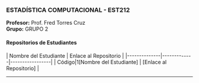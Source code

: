 

### ESTADÍSTICA COMPUTACIONAL - EST212
**Profesor:** Prof. Fred Torres Cruz  
**Grupo:** GRUPO 2

#### Repositorios de Estudiantes
| Nombre del Estudiante | Enlace al Repositorio |
|--------------|-------------|-----------------|
| Código|1[Nombre del Estudiante] | [Enlace al Repositorio] |

---
